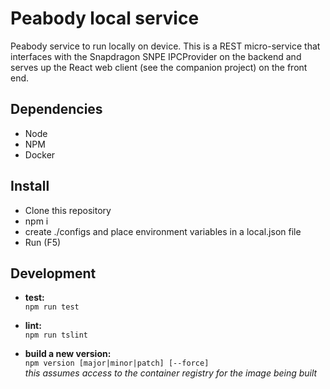 # Peabody local service
Peabody service to run locally on device. This is a REST micro-service that interfaces with
the Snapdragon SNPE IPCProvider on the backend and serves up the React web client (see the
companion project) on the front end.

## Dependencies
  * Node
  * NPM
  * Docker

## Install
  * Clone this repository
  * npm i
  * create ./configs and place environment variables in a local.json file
  * Run (F5)

## Development
  * **test:**  
  `npm run test`  

  * **lint:**  
  `npm run tslint`  

  * **build a new version:**  
  `npm version [major|minor|patch] [--force]`  
  *this assumes access to the container registry for the image being built*
